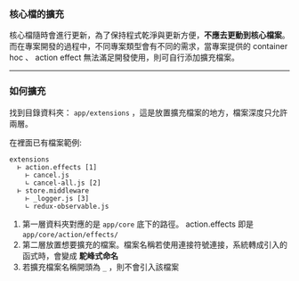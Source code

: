 ### 核心檔的擴充
核心檔隨時會進行更新，為了保持程式乾淨與更新方便，**不應去更動到核心檔案**。
而在專案開發的過程中，不同專案類型會有不同的需求，當專案提供的 container hoc 、 action effect 無法滿足開發使用，則可自行添加擴充檔案。

---

### 如何擴充

找到目錄資料夾： `app/extensions` ，這是放置擴充檔案的地方，檔案深度只允許兩層。

在裡面已有檔案範例:
```
extensions
  ⊢ action.effects [1]
    ⊢ cancel.js
    ∟ cancel-all.js [2]
  ⊢ store.middleware
    ⊢ _logger.js [3]
    ∟ redux-observable.js
```

1. 第一層資料夾對應的是 `app/core` 底下的路徑。
  action.effects 即是 `app/core/action/effects/`
2.  第二層放置想要擴充的檔案。檔案名稱若使用連接符號連接，系統轉成引入的函式時，會變成 **駝峰式命名**
3.  若擴充檔案名稱開頭為 `_` ，則不會引入該檔案
